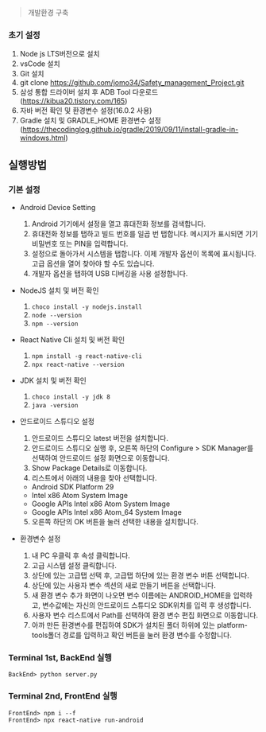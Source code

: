> 개발환경 구축
### 초기 설정
1. Node js LTS버전으로 설치
2. vsCode 설치
3. Git 설치
4. git clone https://github.com/jomo34/Safety_management_Project.git
5. 삼성 통합 드라이버 설치 후 ADB Tool 다운로드(https://kibua20.tistory.com/165)
6. 자바 버전 확인 및 환경변수 설정(16.0.2 사용)
7. Gradle 설치 및 GRADLE_HOME 환경변수 설정(https://thecodinglog.github.io/gradle/2019/09/11/install-gradle-in-windows.html)


## 실행방법
### 기본 설정
- Android Device Setting
  1. Android 기기에서 설정을 열고 휴대전화 정보를 검색합니다.
  2. 휴대전화 정보를 탭하고 빌드 번호를 일곱 번 탭합니다. 메시지가 표시되면 기기 비밀번호 또는 PIN을 입력합니다.
  3. 설정으로 돌아가서 시스템을 탭합니다. 이제 개발자 옵션이 목록에 표시됩니다. 고급 옵션을 열어 찾아야 할 수도 있습니다.
  4. 개발자 옵션을 탭하여 USB 디버깅을 사용 설정합니다.

- NodeJS 설치 및 버전 확인
  1. ```choco install -y nodejs.install```
  2. ```node --version```
  3. ```npm --version```

- React Native Cli 설치 및 버전 확인
  1. ```npm install -g react-native-cli```
  2. ```npx react-native --version```

- JDK 설치 및 버전 확인
  1. ```choco install -y jdk 8```
  2. ```java -version```

- 안드로이드 스튜디오 설정
  1. 안드로이드 스튜디오 latest 버전을 설치합니다.
  2. 안드로이드 스튜디오 실행 후, 오른쪽 하단의 Configure > SDK Manager를 선택하여 안드로이드 설정 화면으로 이동합니다.
  3. Show Package Details로 이동합니다.
  4. 리스트에서 아래의 내용을 찾아 선택합니다.
    - Android SDK Platform 29
    - Intel x86 Atom System Image
    - Google APIs Intel x86 Atom System Image
    - Google APIs Intel x86 Atom_64 System Image
  5. 오른쪽 하단의 OK 버튼을 눌러 선택한 내용을 설치합니다.

- 환경변수 설정
  1. 내 PC 우클릭 후 속성 클릭합니다.
  2. 고급 시스템 설정 클릭합니다.
  3. 상단에 있는 고급탭 선택 후, 고급탭 하단에 있는 환경 변수 버튼 선택합니다.
  4. 상단에 있는 사용자 변수 섹션의 새로 만들기 버튼을 선택합니다.
  5. 새 환경 변수 추가 화면이 나오면 변수 이름에는 ANDROID_HOME을 입력하고, 변수값에는 자신의 안드로이드 스튜디오 SDK위치를 입력 후 생성합니다.
  6. 사용자 변수 리스트에서 Path를 선택하여 환경 변수 편집 화면으로 이동합니다.
  7. 아까 만든 환경변수를 편집하여 SDK가 설치된 폴더 하위에 있는 platform-tools폴더 경로를 입력하고 확인 버튼을 눌러 환경 변수를 수정합니다.

### Terminal 1st, BackEnd 실행
```BackEnd> python server.py```
### Terminal 2nd, FrontEnd 실행
```
FrontEnd> npm i --f
FrontEnd> npx react-native run-android
```
